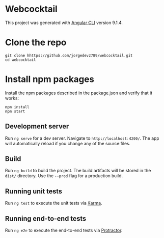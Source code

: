 
# Webcocktail

This project was generated with [Angular CLI](https://github.com/angular/angular-cli) version 9.1.4.

# Clone the repo

```console
git clone hhttps://github.com/jorgedev2789/webcocktail.git
cd webcocktail
```

# Install npm packages

Install the npm packages described in the package.json and verify that it works:

```console
npm install
npm start
```
## Development server

Run `ng serve` for a dev server. Navigate to `http://localhost:4200/`. The app will automatically reload if you change any of the source files.

## Build

Run `ng build` to build the project. The build artifacts will be stored in the `dist/` directory. Use the `--prod` flag for a production build.

## Running unit tests

Run `ng test` to execute the unit tests via [Karma](https://karma-runner.github.io).

## Running end-to-end tests

Run `ng e2e` to execute the end-to-end tests via [Protractor](http://www.protractortest.org/).

